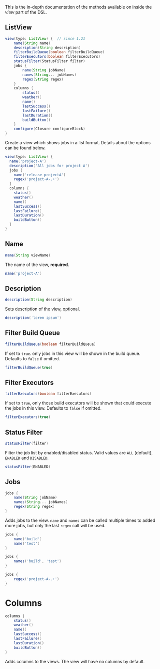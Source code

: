 This is the in-depth documentation of the methods available on inside the _view_ part of the DSL.

## ListView

```groovy
view(type: ListView) {  // since 1.21
    name(String name)
    description(String description)
    filterBuildQueue(boolean filterBuildQueue)
    filterExecutors(boolean filterExecutors)
    statusFilter(StatusFilter filter)
    jobs {
        name(String jobName)
        names(String... jobNames)
        regex(String regex)
    }
    columns {
        status()
        weather()
        name()
        lastSuccess()
        lastFailure()
        lastDuration()
        buildButton()
    }
    configure(Closure configureBlock)
}
```

Create a view which shows jobs in a list format. Details about the options can be found below.

```groovy
view(type: ListView) {
  name('project-A')
  description('All jobs for project A')
  jobs {
    name('release-projectA')
    regex('project-A-.+')
  }
  columns {
    status()
    weather()
    name()
    lastSuccess()
    lastFailure()
    lastDuration()
    buildButton()
  }
}
```

## Name

```groovy
name(String viewName)
```

The name of the view, **required**.

```groovy
name('project-A')
```

## Description

```groovy
description(String description)
```

Sets description of the view, optional.

```groovy
description('lorem ipsum')
```

## Filter Build Queue

```groovy
filterBuildQueue(boolean filterBuildQueue)
```

If set to `true`. only jobs in this view will be shown in the build queue. Defaults to `false` if omitted.

```groovy
filterBuildQueue(true)
```

## Filter Executors

```groovy
filterExecutors(boolean filterExecutors)
```

If set to `true`, only those build executors will be shown that could execute the jobs in this view.  Defaults to `false` if omitted.

```groovy
filterExecutors(true)
```

## Status Filter

```groovy
statusFilter(filter)
```

Filter the job list by enabled/disabled status. Valid values are `ALL` (default), `ENABLED` and `DISABLED`.

```groovy
statusFilter(ENABLED)
```

## Jobs

```groovy
jobs {
    name(String jobName)
    names(String... jobNames)
    regex(String regex)
}
```

Adds jobs to the view. `name` and `names` can be called multiple times to added more jobs, but only the last `regex` call will be used.

```groovy
jobs {
    name('build')
    name('test')
}
```

```groovy
jobs {
    names('build', 'test')
}
```

```groovy
jobs {
    regex('project-A-.+')
}
```

# Columns

```groovy
columns {
    status()
    weather()
    name()
    lastSuccess()
    lastFailure()
    lastDuration()
    buildButton()
}
```

Adds columns to the views. The view will have no columns by default.
